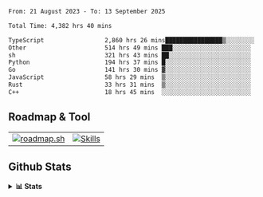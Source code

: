 <!--START_SECTION:waka-->

```txt
From: 21 August 2023 - To: 13 September 2025

Total Time: 4,382 hrs 40 mins

TypeScript                 2,860 hrs 26 mins████████████████▒░░░░░░░░   65.27 %
Other                      514 hrs 49 mins ███░░░░░░░░░░░░░░░░░░░░░░   11.75 %
sh                         321 hrs 43 mins ██░░░░░░░░░░░░░░░░░░░░░░░   07.34 %
Python                     194 hrs 37 mins █░░░░░░░░░░░░░░░░░░░░░░░░   04.44 %
Go                         141 hrs 30 mins ▓░░░░░░░░░░░░░░░░░░░░░░░░   03.23 %
JavaScript                 58 hrs 29 mins  ▒░░░░░░░░░░░░░░░░░░░░░░░░   01.33 %
Rust                       33 hrs 31 mins  ▒░░░░░░░░░░░░░░░░░░░░░░░░   00.76 %
C++                        18 hrs 45 mins  ░░░░░░░░░░░░░░░░░░░░░░░░░   00.43 %
```

<!--END_SECTION:waka-->

## Roadmap & Tool
<table align="center">
  <tr>
    <td>
      <a href="https://roadmap.sh">
        <img src="https://roadmap.sh/card/tall/6505f3e78dfc79db2fff8e3e?variant=dark" alt="roadmap.sh" />
      </a>
    </td>
    <td>
      <a href="https://github.com/chaninlaw">
        <img src="https://skillicons.dev/icons?i=js,typescript,nodejs,nestjs,react,next,astro,html,css,tailwind,postgres,prisma,docker,git,rust,go&perline=7&theme=dark" alt="Skills" />
      </a>
    </td>
  </tr>
</table>

## Github Stats
<details close>
  <summary><b>📊 Stats</b></summary>
  <div align="center">
    
<picture>
  <source
    srcset="https://github-readme-stats.vercel.app/api?username=chaninlaw&show_icons=true&theme=dark"
    media="(prefers-color-scheme: dark)"
  />
  <source
    srcset="https://github-readme-stats.vercel.app/api?username=chaninlaw&show_icons=true"
    media="(prefers-color-scheme: light), (prefers-color-scheme: no-preference)"
  />
  <img src="https://github-readme-stats.vercel.app/api?username=chaninlaw&show_icons=true" />
</picture>
    
<picture>
  <source
    srcset="https://github-readme-stats.vercel.app/api/top-langs/?username=chaninlaw&layout=donut&theme=dark"
    media="(prefers-color-scheme: dark)"
  />
  <source
    srcset="https://github-readme-stats.vercel.app/api/top-langs/?username=chaninlaw&layout=donut"
    media="(prefers-color-scheme: light), (prefers-color-scheme: no-preference)"
  />
  <img src="https://github-readme-stats.vercel.app/api/top-langs/?username=chaninlaw&layout=donut" />
</picture>
    
  </div>
  
</details>

